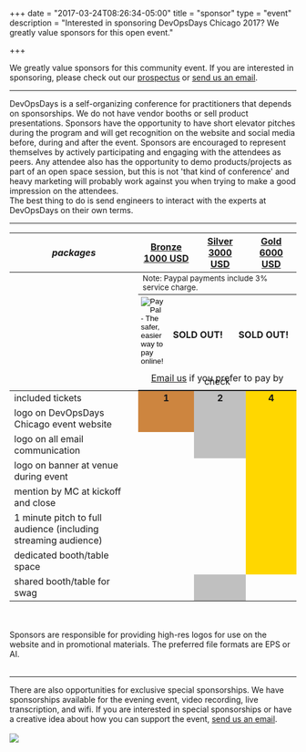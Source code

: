 +++
date = "2017-03-24T08:26:34-05:00"
title = "sponsor"
type = "event"
description = "Interested in sponsoring DevOpsDays Chicago 2017? We greatly value sponsors for this open event."


+++
<div class = "row">
<div class = "col-md-8 col-sm-12">
We greatly value sponsors for this community event. If you are interested in sponsoring, please check out our <a href="https://assets.devopsdays.org/events/2017/chicago/devopsdays_chicago_2017_prospectus.pdf">prospectus</a> or <a href="mailto:sponsorships@devopsdayschi.org?subject=Interested%20in%20Sponsoring%20DevOpsDays%20Chicago%202017">send us an email</a>.

<hr>

DevOpsDays is a self-organizing conference for practitioners that
depends on sponsorships. We do not have vendor booths or sell product
presentations. Sponsors have the opportunity to have short elevator
pitches during the program and will get recognition on the website
and social media before, during and after the event. Sponsors are
encouraged to represent themselves by actively participating and
engaging with the attendees as peers. Any attendee also has the
opportunity to demo products/projects as part of an open space
session, but this is not 'that kind of conference' and heavy
marketing will probably work against you when trying to make a good
impression on the attendees.
<br>
The best thing to do is send engineers to interact with the experts at DevOpsDays on their own terms.
<br>

<hr/>
<div class = "row">
<div class = "col-12">
  <table class = "table table-bordered table-responsive">
  <thead>
    <tr>
      <th><i>packages</i></th>
      <th><center><b><u>Bronze<br />1000 USD</u></center></b></th>
      <th><center><b><u>Silver<br />3000 USD</u></center></b></th>
      <th><center><b><u>Gold<br />6000 USD</u></center></b></th>
    </tr>
    </thead>
    <tr>
      <td></td><td colspan="3"><small>Note: Paypal payments include 3% service charge.</small></td>
    </tr>
    <tr>
      <td></td>
      <td colspan="3" style="padding:0px;">
        <table style="margin:0px;line-height:6px;">
          <tr>
            <td style="padding: 4px 0px 0px 5px;">
              <!-- bronze Paypal button  -->
              <form action="https://www.paypal.com/cgi-bin/webscr" method="post" target="_top">
                <input type="hidden" name="cmd" value="_s-xclick">
                <input type="hidden" name="hosted_button_id" value="DDXAP9S3324DC">
                <input type="image" src="https://www.paypalobjects.com/en_US/i/btn/btn_paynow_LG.gif" border="0" name="submit" alt="PayPal - The safer, easier way to pay online!">
                <img alt="" border="0" src="https://www.paypalobjects.com/en_US/i/scr/pixel.gif" width="1" height="1">
              </form>
            </td>
            <td style="width:100px;text-align:center;vertical-align:middle;">
              <b>SOLD OUT!</b>
              <!-- silver Paypal button  -->
              <!--form action="https://www.paypal.com/cgi-bin/webscr" method="post" target="_top">
                <input type="hidden" name="cmd" value="_s-xclick">
                <input type="hidden" name="hosted_button_id" value="FMZ9VU3WY2XPW">
                <input type="image" src="https://www.paypalobjects.com/en_US/i/btn/btn_paynow_LG.gif" border="0" name="submit" alt="PayPal - The safer, easier way to pay online!">
                <img alt="" border="0" src="https://www.paypalobjects.com/en_US/i/scr/pixel.gif" width="1" height="1">
              </form -->
            </td>
            <td style="width:100px;text-align:center;vertical-align:middle;">
              <b>SOLD OUT!</b>
              <!-- gold Paypal button  -->
              <!--form action="https://www.paypal.com/cgi-bin/webscr" method="post" target="_top">
                <input type="hidden" name="cmd" value="_s-xclick">
                <input type="hidden" name="hosted_button_id" value="S9SCLZP3USU7L">
                <input type="image" src="https://www.paypalobjects.com/en_US/i/btn/btn_paynow_LG.gif" border="0" name="submit" alt="PayPal - The safer, easier way to pay online!">
                <img alt="" border="0" src="https://www.paypalobjects.com/en_US/i/scr/pixel.gif" width="1" height="1">
              </form-->
            </td>
          </tr>
          <tr>
            <td colspan="3" style="padding: 2px 0 12px 0;text-align: center;"><a href="mailto:sponsorships@devopsdayschi.org?subject=DevOpsDays%20Chicago%202017%20Sponsorship">Email us</a> if you prefer to pay by check</td>
          </tr>
        </table>
      </td>
    </tr>
    <tbody>
    <tr>
      <td>included tickets</td>
      <td bgcolor="peru"><center><strong>1</strong></center></td>
      <td bgcolor="silver"><center><strong>2</strong></center></td>
      <td bgcolor="gold"><center><strong>4</strong></center></td>
    </tr>
    <tr>
      <td>logo on DevOpsDays Chicago event website</td>
      <td bgcolor="peru">&nbsp;</td>
      <td bgcolor="silver">&nbsp;</td>
      <td bgcolor="gold">&nbsp;</td>
    </tr>
    <tr>
      <td>logo on all email communication</td>
      <td>&nbsp;</td>
      <td bgcolor="silver">&nbsp;</td>
      <td bgcolor="gold">&nbsp;</td>
    </tr>
    <tr>
      <td>logo on banner at venue during event</td>
      <td>&nbsp;</td>
      <td>&nbsp;</td>
      <td bgcolor="gold">&nbsp;</td>
    </tr>
    <tr>
    <tr>
      <td>mention by MC at kickoff and close</td>
      <td>&nbsp;</td>
      <td>&nbsp;</td>
      <td bgcolor="gold">&nbsp;</td>
    </tr>
    <tr>
      <td>1 minute pitch to full audience (including streaming audience)</td>
      <td>&nbsp;</td>
      <td>&nbsp;</td>
      <td bgcolor="gold">&nbsp;</td>
    </tr>
    <tr>
      <td>dedicated booth/table space</td>
      <td>&nbsp;</td>
      <td>&nbsp;</td>
      <td bgcolor="gold">&nbsp;</td>
    </tr>
    <tr>
      <td>shared booth/table for swag</td>
      <td>&nbsp;</td>
      <td bgcolor="silver">&nbsp;</td>
      <td>&nbsp;</td>
    </tr>
    </tbody>
  </table>
  <br/>
  <br/>
  Sponsors are responsible for providing high-res logos for use on the website and in promotional materials.  The preferred file formats are EPS or AI.
  <br/>
  <br/>
  <hr/>
  There are also opportunities for exclusive special sponsorships. We have sponsorships available for the evening event, video recording, live transcription, and wifi. If you are interested in special sponsorships or have a creative idea about how you can support the event, <a href="mailto:sponsorships@devopsdayschi.org?subject=DevOpsDays%20Chicago%202017%20Sponsorship">send us an email</a>.
  <br/>
  <br/>
</div>
</div>
</div>
<div class = "col-md-4 col-sm-12">
<a href = "/events/2017-chicago/DOD_Chi_Prospectus_2017-big.jpg"><img src = "/events/2017-chicago/DOD_Chi_Prospectus_2017.jpg" class="img-fluid""></a>
</div>
</div>

